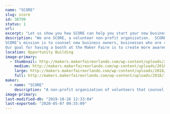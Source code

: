 ```yaml
---
name: "SCORE"
slug: score
id: 38799
status: 1
url: 
excerpt: "Let us show you how SCORE can help you start your new business or grow your existing business...FREE!"
description: "We are SCORE, a volunteer non-profit organization.  SCORE was founded as the Service Corps of Retired Executives.  We are now known just by the acronym SCORE.
SCORE’s mission is to counsel new business owners, businesses who are ready to grow and businesses who are floundering and need help righting the ship.  We also offer a series of seminars on how to run a business to help train new business owners and those who are still in the start-up phase.  SCORE is one of the best kept secrets in town…and the best part is our counseling is FREE!  We do charge a nominal fee for our seminars.  Our offices are located at the NEC center in Fashion Square on East Colonial.
Our goal for having a booth at the Maker Faire is to create more awareness about SCORE in the general public in the Orlando area."
location: Opportunity Building
image-primary:
  - thumbnail: http://makers.makerfaireorlando.com/wp-content/uploads/2018/10/Booth-table2-1-150x150.jpg
    medium: http://makers.makerfaireorlando.com/wp-content/uploads/2018/10/Booth-table2-1-300x169.jpg
    large: http://makers.makerfaireorlando.com/wp-content/uploads/2018/10/Booth-table2-1-1024x576.jpg
    full: http://makers.makerfaireorlando.com/wp-content/uploads/2018/10/Booth-table2-1.jpg
maker:
  - name: "SCORE"
    description: "A non-profit organization of volunteers that counsel and mentor people who want to start a business, are already in business and want to grow or people who are already in business and are floundering and need help righting the ship."
image-primary: 
last-modified-db: "2019-10-26 12:33:04"
last-exported: "2020-05-07 09:35:09"
---
```

